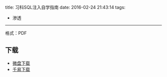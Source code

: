 title: 习科SQL注入自学指南
date: 2016-02-24 21:43:14
tags:
  - 渗透
---

格式：PDF

## 下载 ##

+ [微盘下载](http://vdisk.weibo.com/s/aADaW4YRjre9T)
+ [千易下载](http://1000eb.com/1ixdm)